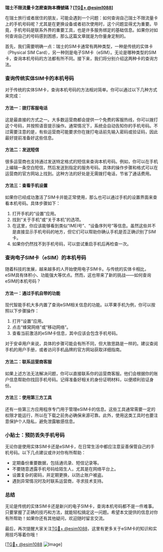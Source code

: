 **瑞士不限流量卡怎麽查詢本機號碼？[[TG💪+ @esim1088](https://t.me/s/esim1088)]**

在瑞士旅行或者居住的朋友，可能会遇到一个问题：如何查询自己瑞士不限流量卡上的手机号码呢？尤其是在更换设备或者初次使用时，这个问题显得尤为重要。毕竟，手机号码是联系外界的重要工具，也是许多服务绑定的基础信息。如果你对如何查询自己的号码感到困惑，那么这篇文章就是为你量身定制的。

首先，我们需要明确一点：瑞士的SIM卡通常有两种类型，一种是传统的实体卡（Physical SIM Card），另一种则是电子SIM卡（eSIM）。无论是哪种类型的SIM卡，查询本机号码的方法都有所不同。接下来，我们将分别介绍这两种卡的查询方法。

### 查询传统实体SIM卡的本机号码

对于传统的实体SIM卡，查询本机号码的方法相对简单。你可以通过以下几种方式来完成：

#### 方法一：拨打客服电话
这是最直接的方式之一。大多数运营商都会提供一个免费的客服热线，你可以拨打这个号码，并按照语音提示操作。通常情况下，系统会自动告知你的手机号码。不过需要注意的是，有些运营商可能要求你在拨打电话前先输入密码或验证码，因此最好提前准备好这些信息。

#### 方法二：发送短信
很多运营商也支持通过发送特定格式的短信来查询本机号码。例如，你可以在手机上编辑一条空白短信，然后发送到指定的服务号码。具体的操作步骤和格式可以在运营商的官方网站上找到。这种方法的好处是无需拨打电话，节省了通话费用。

#### 方法三：查看手机设置
如果你已经成功激活了SIM卡并能正常使用，那么也可以通过手机的设置界面来查看本机号码。具体步骤如下：
1. 打开手机的“设置”应用。
2. 找到“关于手机”或“关于本机”的选项。
3. 在这里，你应该能够看到类似“IMEI号”、“设备序列号”等信息。虽然这些并不是直接显示手机号码的地方，但它们可以帮助你确认手机是否正确识别了SIM卡。
4. 如果你仍然找不到手机号码，可以尝试重启手机后再检查一次。

### 查询电子SIM卡（eSIM）的本机号码

随着科技的发展，越来越多的人开始使用电子SIM卡。与传统的实体卡相比，eSIM具有体积小、功能强大等优点。然而，这也带来了新的挑战——如何查询eSIM的本机号码？

#### 方法一：通过手机自带的功能
现代智能手机大多内置了查询eSIM相关信息的功能。以苹果手机为例，你可以按照以下步骤操作：
1. 打开“设置”应用。
2. 点击“蜂窝网络”或“移动网络”。
3. 查看当前激活的eSIM卡信息，其中应该会包含手机号码。

对于安卓用户来说，具体的步骤可能会有所不同，但大致思路是一样的。建议查阅手机的用户手册，或者访问手机品牌的官方网站获取详细指南。

#### 方法二：联系运营商客服
如果上述方法无法解决问题，你可以直接联系你的运营商客服。他们会根据你的账户信息帮助你找回手机号码。记得准备好相关的身份证明材料，以便顺利验证身份。

#### 方法三：使用第三方工具
还有一些第三方应用程序专门用于管理eSIM卡的信息。这些工具通常需要一定的权限才能运行，所以在下载之前务必确保来源可靠。此外，使用这类工具时也要注意保护个人隐私，避免泄露敏感信息。

### 小贴士：预防丢失手机号码

无论你是使用实体SIM卡还是eSIM卡，在日常生活中都应注意妥善保管自己的手机号码。以下几点建议或许对你有所帮助：
- 定期备份重要数据，包括通讯录、短信记录等。
- 不要随意透露手机号码给陌生人，尤其是在网络平台上。
- 设置复杂的密码，并定期更换，以防止账户被盗。
- 遇到异常情况时及时联系运营商，寻求技术支持。

### 总结

无论是传统的实体SIM卡还是新兴的电子SIM卡，查询本机号码都不是一件难事。只要掌握了正确的技巧和方法，就能轻松搞定这一问题。希望本文提供的信息对你有所帮助！如果你还有其他疑问，欢迎随时留言交流。

最后，再次提醒大家关注[TG💪+ @esim1088](https://t.me/s/esim1088)，这里有更多关于eSIM卡的知识和实用技巧等着你哦！

[[TG💪+ @esim1088](https://t.me/s/esim1088) ![Image](https://i.postimg.cc/4NQfJmqS/Snipaste-2025-05-13-00-14-12.png)]